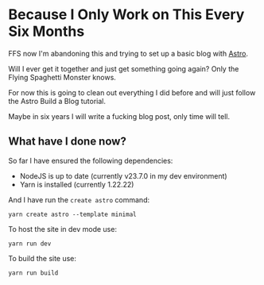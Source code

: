 # Because I Only Work on This Every Six Months #

FFS now I'm abandoning this and trying to set up a basic blog with [Astro](https://docs.astro.build/en/getting-started/).

Will I ever get it together and just get something going again? Only the Flying Spaghetti  Monster knows.

For now this is going to clean out everything I did before and will just follow the Astro Build a Blog tutorial.

Maybe in six years I will write a fucking  blog post, only time will tell.

## What have I done now?

So far I have ensured the following dependencies:

  * NodeJS is up to date (currently v23.7.0 in my dev environment)
  * Yarn is installed (currently 1.22.22)

And I have run the `create astro` command:

```yarn create astro --template minimal```

To host the site in dev mode  use:

```yarn run dev```

To build the site use:

```yarn run build```
